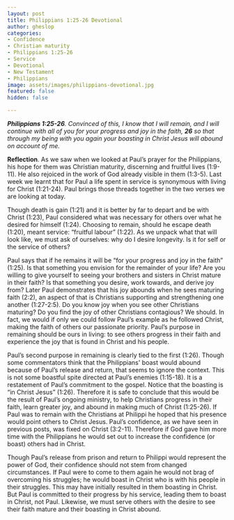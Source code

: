 ```yaml
---
layout: post
title: Philippians 1:25-26 Devotional
author: gheslop
categories:
- Confidence
- Christian maturity
- Philippians 1:25-26
- Service
- Devotional
- New Testament
- Philippians
image: assets/images/philippians-devotional.jpg
featured: false
hidden: false

---
```

**_Philippians 1:25-26_**_. Convinced of this, I know that I will remain, and I will continue with all of you for your progress and joy in the faith, **26** so that through my being with you again your boasting in Christ Jesus will abound on account of me._

**Reflection**. As we saw when we looked at Paul’s prayer for the Philippians, his hope for them was Christian maturity, discerning and fruitful lives (1:9-11). He also rejoiced in the work of God already visible in them (1:3-5). Last week we learnt that for Paul a life spent in service is synonymous with living for Christ (1:21-24). Paul brings those threads together in the two verses we are looking at today.

Though death is gain (1:21) and it is better by far to depart and be with Christ (1:23), Paul considered what was necessary for others over what he desired for himself (1:24). Choosing to remain, should he escape death (1:20), meant service: “fruitful labour” (1:22). As we unpack what that will look like, we must ask of ourselves: why do I desire longevity. Is it for self or the service of others?

Paul says that if he remains it will be “for your progress and joy in the faith” (1:25). Is that something you envision for the remainder of your life? Are you willing to give yourself to seeing your brothers and sisters in Christ mature in their faith? Is that something you desire, work towards, and derive joy from? Later Paul demonstrates that his joy abounds when he sees maturing faith (2:2), an aspect of that is Christians supporting and strengthening one another (1:27-2:5). Do you know joy when you see other Christians maturing? Do you find the joy of other Christians contagious? We should. In fact, we would if only we could follow Paul’s example as he followed Christ, making the faith of others our passionate priority. Paul’s purpose in remaining should be ours in living: to see others progress in their faith and experience the joy that is found in Christ and his people.

Paul’s second purpose in remaining is clearly tied to the first (1:26). Though some commentators think that the Philippians' boast would abound because of Paul’s release and return, that seems to ignore the context. This is not some boastful spite directed at Paul’s enemies (1:15-18). It is a restatement of Paul’s commitment to the gospel. Notice that the boasting is “in Christ Jesus” (1:26). Therefore it is safe to conclude that this would be the result of Paul’s ongoing ministry, to help Christians progress in their faith, learn greater joy, and abound in making much of Christ (1:25-26). If Paul was to remain with the Christians at Philippi he hoped that his presence would point others to Christ Jesus. Paul’s confidence, as we have seen in previous posts, was fixed on Christ (3:2-11). Therefore if God gave him more time with the Philippians he would set out to increase the confidence (or boast) others had in Christ.

Though Paul’s release from prison and return to Philippi would represent the power of God, their confidence should not stem from changed circumstances. If Paul were to come to them again he would not brag of overcoming his struggles; he would boast in Christ who is with his people in their struggles. This may have initially resulted in them boasting in Christ. But Paul is committed to their progress by his service, leading them to boast in Christ, not Paul. Likewise, we must serve others with the desire to see their faith mature and their boasting in Christ abound.
